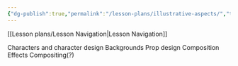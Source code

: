 ```yaml
---
{"dg-publish":true,"permalink":"/lesson-plans/illustrative-aspects/","tags":["gardenEntry"]}
---
```



[[Lesson plans/Lesson Navigation\|Lesson Navigation]]

Characters and character design
Backgrounds
Prop design
Composition 
Effects
Compositing(?)